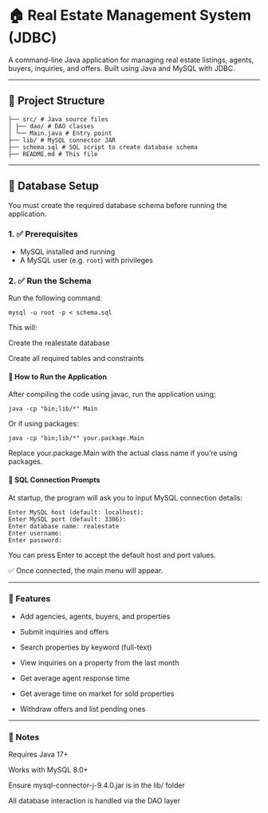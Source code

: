 # 🏠 Real Estate Management System (JDBC)

A command-line Java application for managing real estate listings, agents, buyers, inquiries, and offers. Built using Java and MySQL with JDBC.

---

## 📁 Project Structure

```
├── src/ # Java source files
│ ├── dao/ # DAO classes
│ └── Main.java # Entry point
├── lib/ # MySQL connector JAR
├── schema.sql # SQL script to create database schema
├── README.md # This file
```
---

## 💽 Database Setup

You must create the required database schema before running the application.

### 1. ✅ Prerequisites

- MySQL installed and running
- A MySQL user (e.g. `root`) with privileges

### 2. ✅ Run the Schema

Run the following command:

```
mysql -u root -p < schema.sql
```
This will:

Create the realestate database

Create all required tables and constraints

#### 🏃 How to Run the Application
After compiling the code using javac, run the application using:

```
java -cp "bin;lib/*" Main
```
Or if using packages:

```
java -cp "bin;lib/*" your.package.Main
```
Replace your.package.Main with the actual class name if you’re using packages.

#### 🔐 SQL Connection Prompts
At startup, the program will ask you to input MySQL connection details:

```
Enter MySQL host (default: localhost):
Enter MySQL port (default: 3306):
Enter database name: realestate
Enter username: 
Enter password:
```
You can press Enter to accept the default host and port values.

✅ Once connected, the main menu will appear.

---

### 🧠 Features

* Add agencies, agents, buyers, and properties

* Submit inquiries and offers

* Search properties by keyword (full-text)

* View inquiries on a property from the last month

* Get average agent response time

* Get average time on market for sold properties

* Withdraw offers and list pending ones

--- 
### 📌 Notes
Requires Java 17+

Works with MySQL 8.0+

Ensure mysql-connector-j-9.4.0.jar is in the lib/ folder

All database interaction is handled via the DAO layer